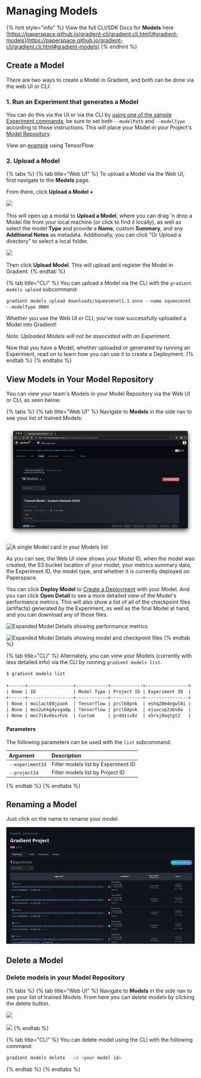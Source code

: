 # Managing Models

{% hint style="info" %}
View the full CLI/SDK Docs for **Models** here [https://paperspace.github.io/gradient-cli/gradient.cli.html\#gradient-models](https://paperspace.github.io/gradient-cli/gradient.cli.html#gradient-models)
{% endhint %}

## Create a Model

There are two ways to create a Model in Gradient, and both can be done via the web UI or CLI:

### 1. Run an Experiment that generates a Model

You can do this via the UI or via the CLI by [using one of the sample Experiment commands](model-path.md); be sure to set both `--modelPath` and `--modelType` according to those instructions. This will place your Model in your Project's [Model Repository](../about.md#model-repository).

View an [example](preparing-model-for-deployment.md) using TensorFlow.

### 2. Upload a Model

{% tabs %}
{% tab title="Web UI" %}
To upload a Model via the Web UI, first navigate to the **Models** page.

From there, click **Upload a Model +**

![](../../.gitbook/assets/click-upload.png)

This will open up a modal to **Upload a Model**, where you can drag 'n drop a Model file from your local machine \(or click to find it locally\), as well as select the model **Type** and provide a **Name**, custom **Summary**, and any **Additional Notes** as metadata.  Additionally, you can click "Or Upload a directory" to select a local folder.

![](../../.gitbook/assets/screen-shot-2020-06-04-at-1.15.11-pm.png)

Then click **Upload Model**. This will upload and register the Model in Gradient.
{% endtab %}

{% tab title="CLI" %}
You can upload a Model via the CLI with the `gradient models upload` subcommand:

```text
gradient models upload downloads/squeezenet1.1.onnx --name squeezenet --modelType ONNX
```

Whether you use the Web UI or CLI, you've now successfully uploaded a Model into Gradient!

_Note: Uploaded Models will not be associated with an Experiment._ 

Now that you have a Model, whether uploaded or generated by running an Experiment, read on to learn how you can use it to create a Deployment.
{% endtab %}
{% endtabs %}



## View Models in Your Model Repository

You can view your team's Models in your Model Repository via the Web UI or CLI, as seen below.

{% tabs %}
{% tab title="Web UI" %}
Navigate to **Models** in the side nav to see your list of trained Models:

![Models are available within projects](../../.gitbook/assets/screen-shot-2021-01-18-at-10.12.57-pm%20%281%29.png)

![A single Model card in your Models list](../../.gitbook/assets/screen-shot-2019-06-25-at-2.30.08-am.png)

As you can see, the Web UI view shows your Model ID, when the model was created, the S3 bucket location of your model, your metrics summary data, the Experiment ID, the model type, and whether it is currently deployed on Paperspace.

You can click **Deploy Model** to [Create a Deployment](./) with your Model. And you can click **Open Detail** to see a more detailed view of the Model's performance metrics. This will also show a list of all of the checkpoint files \(artifacts\) generated by the Experiment, as well as the final Model at hand, and you can download any of those files.

![Expanded Model Details showing performance metrics](../../.gitbook/assets/screen-shot-2019-06-25-at-3.00.52-pm.png)

![Expanded Model Details showing model and checkpoint files](../../.gitbook/assets/screen-shot-2019-06-25-at-3.01.13-pm.png)
{% endtab %}

{% tab title="CLI" %}
Alternately, you can view your Models \(currently with less detailed info\) via the CLI by running `gradient models list`.

```text
$ gradient models list

+------+-----------------+------------+------------+----------------+
| Name | ID              | Model Type | Project ID | Experiment ID  |
+------+-----------------+------------+------------+----------------+
| None | moilact08jpaok  | Tensorflow | prcl68pnk  | eshq20m4egwl8i |
| None | mos2uhkg4yvga0p | Tensorflow | prcl68pnk  | ejuxcxp2zbv0a  |
| None | moc7i8v6bsrhzk  | Custom     | prddziv0z  | e5rxj0aqtgt2   |
```

#### Parameters

The following parameters can be used with the `list` subcommand:

| Argument | Description |
| :--- | :--- |
| `--experimentId` | Filter models list by Experiment ID |
| `--projectId` | Filter models list by Project ID |
{% endtab %}
{% endtabs %}

## Renaming a Model

Just click on the name to rename your model.

![](../../.gitbook/assets/image%20%283%29.png)

## Delete a Model

### Delete models in your Model Repository

{% tabs %}
{% tab title="Web UI" %}
Navigate to **Models** in the side nav to see your list of trained Models.  From here you can delete models by clicking the delete button.  

![](../../.gitbook/assets/image%20%2817%29.png)

![](../../.gitbook/assets/screen-shot-2020-01-06-at-5.59.03-pm.png)
{% endtab %}

{% tab title="CLI" %}
You can delete model using the CLI with the following command:

```bash
gradient models delete --id <your model id>
```
{% endtab %}
{% endtabs %}



